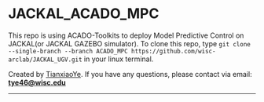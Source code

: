 # JACKAL_ACADO_MPC 
This repo is using ACADO-Toolkits to deploy Model Predictive Control on JACKAL(or JACKAL GAZEBO simulator).
To clone this repo, type `git clone --single-branch --branch ACADO_MPC https://github.com/wisc-arclab/JACKAL_UGV.git` in your linux terminal.

Created by [TianxiaoYe](https://github.com/fuwafuwaboom). If you have any questions, please contact via email: **tye46@wisc.edu**
***

